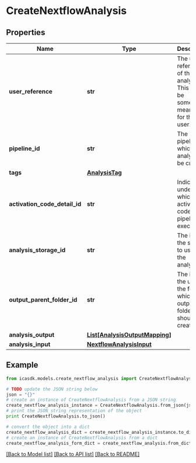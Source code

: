 # CreateNextflowAnalysis


## Properties
Name | Type | Description | Notes
------------ | ------------- | ------------- | -------------
**user_reference** | **str** | The user-reference of the analysis. This should be something meaningful for the user. | 
**pipeline_id** | **str** | The pipeline for which an analysis will be created. | 
**tags** | [**AnalysisTag**](AnalysisTag.md) |  | 
**activation_code_detail_id** | **str** | Indicates under which activation code the pipeline is executed. | [optional] 
**analysis_storage_id** | **str** | The id of the storage to use for the analysis. | [optional] 
**output_parent_folder_id** | **str** | The id or the urn of the folder in which the output folder should be created. | [optional] 
**analysis_output** | [**List[AnalysisOutputMapping]**](AnalysisOutputMapping.md) |  | [optional] 
**analysis_input** | [**NextflowAnalysisInput**](NextflowAnalysisInput.md) |  | 

## Example

```python
from icasdk.models.create_nextflow_analysis import CreateNextflowAnalysis

# TODO update the JSON string below
json = "{}"
# create an instance of CreateNextflowAnalysis from a JSON string
create_nextflow_analysis_instance = CreateNextflowAnalysis.from_json(json)
# print the JSON string representation of the object
print CreateNextflowAnalysis.to_json()

# convert the object into a dict
create_nextflow_analysis_dict = create_nextflow_analysis_instance.to_dict()
# create an instance of CreateNextflowAnalysis from a dict
create_nextflow_analysis_form_dict = create_nextflow_analysis.from_dict(create_nextflow_analysis_dict)
```
[[Back to Model list]](../README.md#documentation-for-models) [[Back to API list]](../README.md#documentation-for-api-endpoints) [[Back to README]](../README.md)


